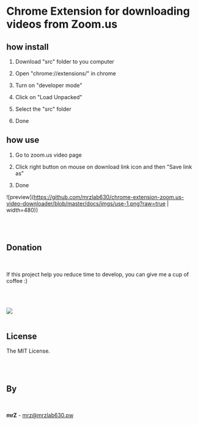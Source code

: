 # Chrome Extension for downloading videos from Zoom.us

## how install

1. Download "src" folder to you computer

2. Open "chrome://extensions/" in chrome

3. Turn on "developer mode"

4. Click on "Load Unpacked"

5. Select the "src" folder 

6. Done



## how use 

1. Go to zoom.us video page

2. Click right button on mouse on download link icon and then "Save link as"

3. Done


![preview](https://github.com/mrzlab630/chrome-extension-zoom.us-video-downloader/blob/master/docs/imgs/use-1.png?raw=true | width=480))





<br>
<br>


## Donation

<br>

If this project help you reduce time to develop, you can give me a cup of coffee :)

<br>
<br>

[![](https://www.paypalobjects.com/en_US/i/btn/btn_donateCC_LG.gif)](https://www.paypal.com/cgi-bin/webscr?cmd=_s-xclick&hosted_button_id=3FYLY9YVBTSEL)
<br>
<br>

## License

The MIT License.

<br>
<br>

## By

<br>

**mrZ** - mrz@mrzlab630.pw